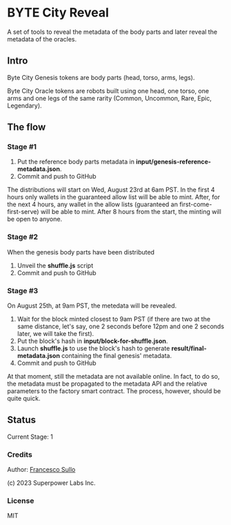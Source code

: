 # BYTE City Reveal

A set of tools to reveal the metadata of the body parts and later reveal the metadata of the oracles.

## Intro

Byte City Genesis tokens are body parts (head, torso, arms, legs).

Byte City Oracle tokens are robots built using one head, one torso, one arms and one legs of the same rarity (Common, Uncommon, Rare, Epic, Legendary).

## The flow

### Stage #1

1. Put the reference body parts metadata in **input/genesis-reference-metadata.json**. 
2. Commit and push to GitHub

The distributions will start on Wed, August 23rd at 6am PST. In the first 4 hours only wallets in the guaranteed allow list will be able to mint. After, for the next 4 hours, any wallet in the allow lists (guaranteed an first-come-first-serve) will be able to mint. After 8 hours from the start, the minting will be open to anyone.

### Stage #2

When the genesis body parts have been distributed

1. Unveil the **shuffle.js** script 
2. Commit and push to GitHub

### Stage #3
On August 25th, at 9am PST, the metedata will be revealed.

1. Wait for the block minted closest to 9am PST (if there are two at the same distance, let's say, one 2 seconds before 12pm and one 2 seconds later, we will take the first).
2. Put the block's hash in **input/block-for-shuffle.json**.
3. Launch **shuffle.js** to use the block's hash to generate **result/final-metadata.json** containing the final genesis' metadata.
4. Commit and push to GitHub

At that moment, still the metadata are not available online. In fact, to do so, the metadata must be propagated to the metadata API and the relative parameters to the factory smart contract. The process, however, should be quite quick.

## Status

Current Stage: 1

### Credits

Author: [Francesco Sullo](https://sullo.co)

(c) 2023 Superpower Labs Inc.

### License
MIT
